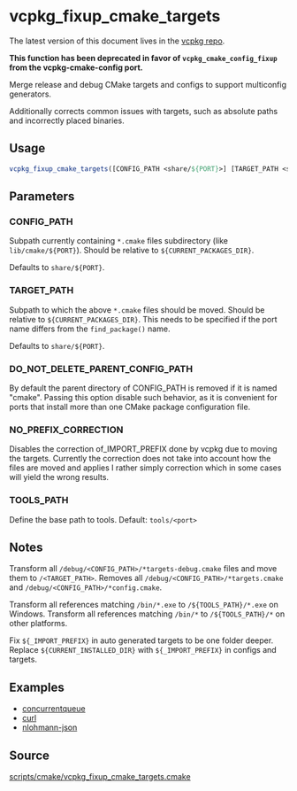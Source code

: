 # vcpkg_fixup_cmake_targets

The latest version of this document lives in the [vcpkg repo](https://github.com/Microsoft/vcpkg/blob/master/docs/maintainers/vcpkg_fixup_cmake_targets.md).

**This function has been deprecated in favor of `vcpkg_cmake_config_fixup` from the vcpkg-cmake-config port.**

Merge release and debug CMake targets and configs to support multiconfig generators.

Additionally corrects common issues with targets, such as absolute paths and incorrectly placed binaries.

## Usage
```cmake
vcpkg_fixup_cmake_targets([CONFIG_PATH <share/${PORT}>] [TARGET_PATH <share/${PORT}>] [DO_NOT_DELETE_PARENT_CONFIG_PATH])
```

## Parameters

### CONFIG_PATH
Subpath currently containing `*.cmake` files subdirectory (like `lib/cmake/${PORT}`). Should be relative to `${CURRENT_PACKAGES_DIR}`.

Defaults to `share/${PORT}`.

### TARGET_PATH
Subpath to which the above `*.cmake` files should be moved. Should be relative to `${CURRENT_PACKAGES_DIR}`.
This needs to be specified if the port name differs from the `find_package()` name.

Defaults to `share/${PORT}`.

### DO_NOT_DELETE_PARENT_CONFIG_PATH
By default the parent directory of CONFIG_PATH is removed if it is named "cmake".
Passing this option disable such behavior, as it is convenient for ports that install
more than one CMake package configuration file.

### NO_PREFIX_CORRECTION
Disables the correction of_IMPORT_PREFIX done by vcpkg due to moving the targets.
Currently the correction does not take into account how the files are moved and applies
I rather simply correction which in some cases will yield the wrong results.

### TOOLS_PATH
Define the base path to tools. Default: `tools/<port>`

## Notes
Transform all `/debug/<CONFIG_PATH>/*targets-debug.cmake` files and move them to `/<TARGET_PATH>`.
Removes all `/debug/<CONFIG_PATH>/*targets.cmake` and `/debug/<CONFIG_PATH>/*config.cmake`.

Transform all references matching `/bin/*.exe` to `/${TOOLS_PATH}/*.exe` on Windows.
Transform all references matching `/bin/*` to `/${TOOLS_PATH}/*`  on other platforms.

Fix `${_IMPORT_PREFIX}` in auto generated targets to be one folder deeper.
Replace `${CURRENT_INSTALLED_DIR}` with `${_IMPORT_PREFIX}` in configs and targets.

## Examples

* [concurrentqueue](https://github.com/Microsoft/vcpkg/blob/master/ports/concurrentqueue/portfile.cmake)
* [curl](https://github.com/Microsoft/vcpkg/blob/master/ports/curl/portfile.cmake)
* [nlohmann-json](https://github.com/Microsoft/vcpkg/blob/master/ports/nlohmann-json/portfile.cmake)

## Source
[scripts/cmake/vcpkg\_fixup\_cmake\_targets.cmake](https://github.com/Microsoft/vcpkg/blob/master/scripts/cmake/vcpkg_fixup_cmake_targets.cmake)
